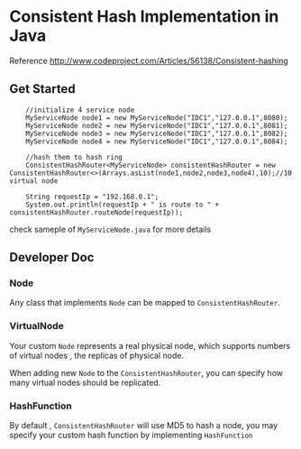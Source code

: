 # Consistent Hash Implementation in Java

Reference http://www.codeproject.com/Articles/56138/Consistent-hashing

## Get Started

        //initialize 4 service node
        MyServiceNode node1 = new MyServiceNode("IDC1","127.0.0.1",8080);
        MyServiceNode node2 = new MyServiceNode("IDC1","127.0.0.1",8081);
        MyServiceNode node3 = new MyServiceNode("IDC1","127.0.0.1",8082);
        MyServiceNode node4 = new MyServiceNode("IDC1","127.0.0.1",8084);

        //hash them to hash ring
        ConsistentHashRouter<MyServiceNode> consistentHashRouter = new ConsistentHashRouter<>(Arrays.asList(node1,node2,node3,node4),10);//10 virtual node

        String requestIp = "192.168.0.1";
        System.out.println(requestIp + " is route to " + consistentHashRouter.routeNode(requestIp));

  check sameple of `MyServiceNode.java` for more details



## Developer Doc

### Node

Any class that implements `Node` can be mapped to `ConsistentHashRouter`.

### VirtualNode

Your custom `Node` represents a real physical node, which supports numbers of virtual nodes , the replicas of physical node.

When adding new `Node` to the `ConsistentHashRouter`, you can specify how many virtual nodes should be replicated.

### HashFunction

By default , `ConsistentHashRouter` will use MD5 to hash a node, you may specify your custom hash function by implementing `HashFunction`


